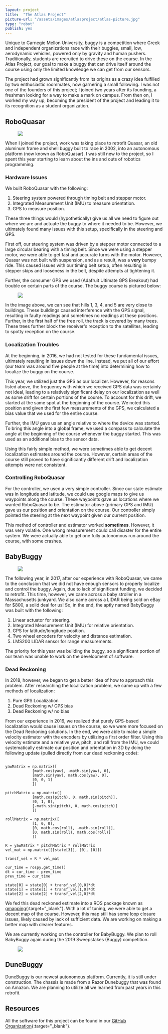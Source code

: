 ```yaml
---
layout: project
title:  "The Atlas Project"
picture-url: "/assets/images/atlasproject/atlas-picture.jpg"
type: "robot"
publish: yes
---
```


Unique to Carnegie Mellon University, buggy is a competition where Greek and independent organizations race with their buggies, small, low, aerodynamic vehicles, powered only by gravity and human pushers. Traditionally, students are recruited to drive these on the course. In the Atlas Project, our goal to make a buggy that can drive itself around the course using only the limited knowledge we can get from our sensors.

<!--more-->

The project had grown significantly from its origins as a crazy idea fulfilled by two enthusiastic roommates, now garnering a small following. I was not one of the founders of this project; I joined two years after its founding, a freshman looking for a way to make a mark on campus. From then on, I worked my way up, becoming the president of the project and leading it to its recognition as a student organization.

## RoboQuasar
<figure class="image"><img src="{{'/assets/images/atlasproject/quasar.jpg' | relative_url}}"></figure>

When I joined the project, work was taking place to retrofit Quasar, an old aluminum frame and shell buggy built to race in 2002, into an autonomous platform (now known as RoboQuasar). I was still new to the project, so I spent this year starting to learn about the ins and outs of robotics programming.

### Hardware Issues

We built RoboQuasar with the following:

1. Steering system powered through timing belt and stepper motor.
2. Integrated Measurement Unit (IMU) to measure orientation.
3. GPS to measure position.

These three things would (hypothetically) give us all we need to figure out where we are and actuate the buggy to where it needed to be. However, we ultimately found many issues with this setup, specifically in the steering and GPS.

First off, our steering system was driven by a stepper motor connected to a large circular bearing with a timing belt. Since we were using a stepper motor, we were able to get fast and accurate turns with the motor. However, Quasar was not built with suspension, and as a result, was a **very** bumpy ride. This caused issues with our timing belt setup, often resulting in stepper skips and looseness in the belt, despite attempts at tightening it.

Further, the consumer GPS we used (Adafruit Ultimate GPS Breakout) had trouble on certain parts of the course. The buggy course is pictured below:

<figure class="image"><img src="{{'/assets/images/atlasproject/course.jpg' | relative_url}}"></figure>

In the image above, we can see that hills 1, 3, 4, and 5 are very close to buildings. These buildings caused interference with the GPS signal, resulting in faulty readings and sometimes no readings at these positions. Further, in the first half of the free roll, the track is covered by many trees. These trees further block the receiver's reception to the satellites, leading to spotty reception on the course.

### Localization Troubles

At the beginning, in 2016, we had not tested for these fundamental issues, ultimately resulting in issues down the line. Instead, we put all of our effort (our team was around five people at the time) into determining how to localize the buggy on the course.

This year, we utilized just the GPS as our localizer. However, for reasons listed above, the frequency with which we received GPS data was certainly not ideal, leading to a relatively significant delay on our localization as well as some drift for certain portions of the course. To account for this drift, we started at the same spot at the beginning of the course. We noted this position and given the first few measurements of the GPS, we calculated a bias value that we used for the entire course.

Further, the IMU gave us an angle relative to where the device was started. To bring this angle into a global frame, we used a compass to calculate the angle at the beginning of the course whenever the buggy started. This was used as an additional bias to the sensor data.

Using this fairly simple method, we were sometimes able to get decent localization estimates around the course. However, certain areas of the course still proved to have significantly different drift and localization attempts were not consistent.

### Controlling RoboQuasar

For the controller, we used a very simple controller. Since our state estimate was in longitude and latitude, we could use google maps to give us waypoints along the course. These waypoints gave us locations where we wanted RoboQuasar to be. The estimator above (primary GPS and IMU) gave us our position and orientation on the course. Our controller simply pointed the steering at the next waypoint given our current position.

This method of controller and estimator worked **sometimes**. However, it was very volatile. One wrong measurement could call disaster for the entire system. We were actually able to get one fully autonomous run around the course, with some crashes.

## BabyBuggy

<figure class="image"><img src="{{'/assets/images/atlasproject/babybuggy.jpg' | relative_url}}"></figure>

The following year, in 2017, after our experience with RoboQuasar, we came to the conclusion that we did not have enough sensors to properly localize and control the buggy. Again, due to lack of significant funding, we decided to retrofit. This time, however, we came across a baby stroller in a Massachusetts junkyard. We also came across a LIDAR being sold on eBay for $800, a solid deal for us! So, in the end, the aptly named BabyBuggy was built with the following:

1. Linear actuator for steering.
2. Integrated Measurement Unit (IMU) for relative orientation.
3. GPS for latitude/longitude position.
4. Two wheel encoders for velocity and distance estimation.
5. LMS200 LIDAR sensor for range measurements.

The priority for this year was building the buggy, so a significant portion of our team was unable to work on the development of software.

### Dead Reckoning

In 2018, however, we began to get a better idea of how to approach this problem. After researching the localization problem, we came up with a few methods of localization:

1. Pure GPS Localization
2. Dead Reckoning w/ GPS bias
3. Dead Reckoning w/ no bias

From our experience in 2016, we realized that purely GPS-based localization would cause issues on the course, so we were more focused on the Dead Reckoning solutions. In the end, we were able to make a simple velocity estimator with the encoders by utilizing a first order filter. Using this velocity estimate and a relative yaw, pitch, and roll from the IMU, we could systematically estimate our position and orientation in 3D by doing the following update (pulled directly from our dead reckoning code):
<br>

<pre><code class="language-python">
yawMatrix = np.matrix([
            [math.cos(yaw), -math.sin(yaw), 0],
            [math.sin(yaw), math.cos(yaw), 0],
            [0, 0, 1]
            ])

pitchMatrix = np.matrix([
            [math.cos(pitch), 0, math.sin(pitch)],
            [0, 1, 0],
            [-math.sin(pitch), 0, math.cos(pitch)]
            ])

rollMatrix = np.matrix([
            [1, 0, 0],
            [0, math.cos(roll), -math.sin(roll)],
            [0, math.sin(roll), math.cos(roll)]
            ])

R = yawMatrix * pitchMatrix * rollMatrix
vel_mat = np.matrix([[state[3]], [0], [0]])

transf_vel = R * vel_mat

cur_time = rospy.get_time()
dt = cur_time - prev_time
prev_time = cur_time

state[0] = state[0] + transf_vel[0,0]*dt
state[1] = state[1] + transf_vel[1,0]*dt
state[2] = state[2] + transf_vel[2,0]*dt
</code></pre>

We fed this dead reckoned estimate into a ROS package known as [gmapping](http://wiki.ros.org/gmapping){:target="_blank"}. With a lot of tuning, we were able to get a decent map of the course. However, this map still has some loop closure issues, likely caused by lack of sufficient data. We are working on making a better map with clearer features.

We are currently working on the controller for BabyBuggy. We plan to roll BabyBuggy again during the 2019 Sweepstakes (Buggy) competition.

<figure class="image"><img src="{{'/assets/images/atlasproject/map.png' | relative_url}}"></figure>

## DuneBuggy

DuneBuggy is our newest autonomous platform. Currently, it is still under construction. The chassis is made from a Razor Dunebuggy that was found on Amazon. We are planning to utilize all we learned from past years in this retrofit.

## Resources

All the software for this project can be found in our [GitHub Organization](https://github.com/AtlasBuggy){:target="_blank"}.
